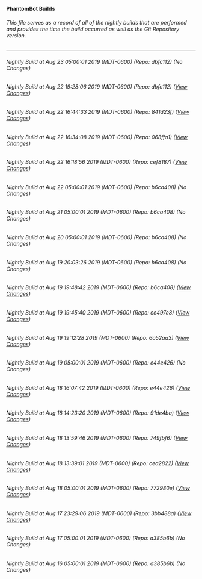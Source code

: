 **PhantomBot Builds**

###### This file serves as a record of all of the nightly builds that are performed and provides the time the build occurred as well as the Git Repository version.
-------------------------------------------------------------------------------------------------------------
###### Nightly Build at Aug 23 05:00:01 2019 (MDT-0600) (Repo: dbfc112) (No Changes)
###### Nightly Build at Aug 22 19:28:06 2019 (MDT-0600) (Repo: dbfc112) ([View Changes](https://github.com/PhantomBot/PhantomBot/compare/841d23f...dbfc112))
###### Nightly Build at Aug 22 16:44:33 2019 (MDT-0600) (Repo: 841d23f) ([View Changes](https://github.com/PhantomBot/PhantomBot/compare/068ffa1...841d23f))
###### Nightly Build at Aug 22 16:34:08 2019 (MDT-0600) (Repo: 068ffa1) ([View Changes](https://github.com/PhantomBot/PhantomBot/compare/cef8187...068ffa1))
###### Nightly Build at Aug 22 16:18:56 2019 (MDT-0600) (Repo: cef8187) ([View Changes](https://github.com/PhantomBot/PhantomBot/compare/b6ca408...cef8187))
###### Nightly Build at Aug 22 05:00:01 2019 (MDT-0600) (Repo: b6ca408) (No Changes)
###### Nightly Build at Aug 21 05:00:01 2019 (MDT-0600) (Repo: b6ca408) (No Changes)
###### Nightly Build at Aug 20 05:00:01 2019 (MDT-0600) (Repo: b6ca408) (No Changes)
###### Nightly Build at Aug 19 20:03:26 2019 (MDT-0600) (Repo: b6ca408) (No Changes)
###### Nightly Build at Aug 19 19:48:42 2019 (MDT-0600) (Repo: b6ca408) ([View Changes](https://github.com/PhantomBot/PhantomBot/compare/ce497e8...b6ca408))
###### Nightly Build at Aug 19 19:45:40 2019 (MDT-0600) (Repo: ce497e8) ([View Changes](https://github.com/PhantomBot/PhantomBot/compare/6a52aa3...ce497e8))
###### Nightly Build at Aug 19 19:12:28 2019 (MDT-0600) (Repo: 6a52aa3) ([View Changes](https://github.com/PhantomBot/PhantomBot/compare/e44e426...6a52aa3))
###### Nightly Build at Aug 19 05:00:01 2019 (MDT-0600) (Repo: e44e426) (No Changes)
###### Nightly Build at Aug 18 16:07:42 2019 (MDT-0600) (Repo: e44e426) ([View Changes](https://github.com/PhantomBot/PhantomBot/compare/91de4ba...e44e426))
###### Nightly Build at Aug 18 14:23:20 2019 (MDT-0600) (Repo: 91de4ba) ([View Changes](https://github.com/PhantomBot/PhantomBot/compare/749fbf6...91de4ba))
###### Nightly Build at Aug 18 13:59:46 2019 (MDT-0600) (Repo: 749fbf6) ([View Changes](https://github.com/PhantomBot/PhantomBot/compare/cea2822...749fbf6))
###### Nightly Build at Aug 18 13:39:01 2019 (MDT-0600) (Repo: cea2822) ([View Changes](https://github.com/PhantomBot/PhantomBot/compare/772980e...cea2822))
###### Nightly Build at Aug 18 05:00:01 2019 (MDT-0600) (Repo: 772980e) ([View Changes](https://github.com/PhantomBot/PhantomBot/compare/3bb488a...772980e))
###### Nightly Build at Aug 17 23:29:06 2019 (MDT-0600) (Repo: 3bb488a) ([View Changes](https://github.com/PhantomBot/PhantomBot/compare/a385b6b...3bb488a))
###### Nightly Build at Aug 17 05:00:01 2019 (MDT-0600) (Repo: a385b6b) (No Changes)
###### Nightly Build at Aug 16 05:00:01 2019 (MDT-0600) (Repo: a385b6b) (No Changes)
